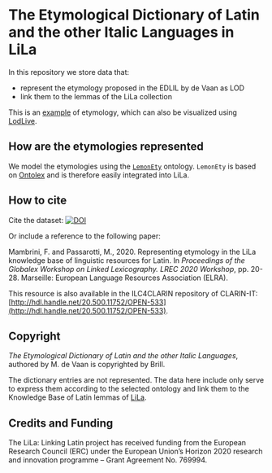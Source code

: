 # The Etymological Dictionary of Latin and the other Italic Languages in LiLa

In this repository we store data that:

* represent the etymology proposed in the EDLIL by de Vaan as LOD
* link them to the lemmas of the LiLa collection

This is an [example](https://lila-erc.eu/data/lexicalResources/BrillEDL/id/etymology/184)
of etymology, which can also be visualized using [LodLive](https://lila-erc.eu/lodlive/app_en.html?http://lila-erc.eu/data/lexicalResources/BrillEDL/id/etymology/184).

## How are the etymologies represented

We model the etymologies using the [`LemonEty`](https://github.com/anasfkhan81/lemonEty)
ontology. `LemonEty` is based on [Ontolex](https://www.w3.org/2016/05/ontolex/)
and is therefore easily integrated into LiLa.

## How to cite

Cite the dataset: [![DOI](https://zenodo.org/badge/298597525.svg)](https://zenodo.org/badge/latestdoi/298597525)

Or include a reference to the following paper:

Mambrini, F. and Passarotti, M., 2020. Representing etymology in the LiLa knowledge base of linguistic resources for Latin. In *Proceedings of the Globalex Workshop on Linked Lexicography. LREC 2020 Workshop*, pp. 20-28. Marseille: European Language Resources Association (ELRA).

This resource is also available in the ILC4CLARIN repository of CLARIN-IT: [http://hdl.handle.net/20.500.11752/OPEN-533](http://hdl.handle.net/20.500.11752/OPEN-533).

## Copyright

*The Etymological Dictionary of Latin and the other Italic Languages*, authored
by M. de Vaan is copyrighted by Brill.

The dictionary entries are not represented. The data here include only serve to
express them according to the selected ontology and link them to the Knowledge
Base of Latin lemmas of [LiLa]().

## Credits and Funding

The LiLa: Linking Latin project has received funding from the European Research Council (ERC) under the European Union’s Horizon 2020 research and innovation programme – Grant Agreement No. 769994.
